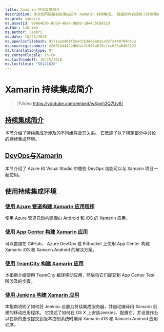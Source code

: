 ```yaml
---
title: Xamarin 持续集成简介
description: 本文档所链接到指南描述与 Xamarin 持续集成。 链接的内容提供了持续集成的概述，并讨论了应用中心的生成、 TeamCity 和 Jenkins。
ms.prod: xamarin
ms.assetid: 99484E96-DC69-4697-8BBB-1B44C5CBB5ED
author: lobrien
ms.author: laobri
ms.date: 10/23/2018
ms.openlocfilehash: 9171eeb461f2e4d363de6e01ea92fa448f04d41a
ms.sourcegitcommit: e268fd44422d0bbc7c944a678e2cc633a0493122
ms.translationtype: MT
ms.contentlocale: zh-CN
ms.lasthandoff: 10/25/2018
ms.locfileid: "50121628"
---
```

# <a name="introduction-to-continuous-integration-with-xamarin"></a>Xamarin 持续集成简介

> [!Video https://youtube.com/embed/wXgnh2Q7Uv8]

## <a name="introduction-to-continuous-integrationtoolsciintro-to-cimd"></a>[持续集成简介](~/tools/ci/intro-to-ci.md)

本节介绍了持续集成所涉及的不同组件及其关系。 它概述了以下特定部分中讨论的持续集成环境。

## <a name="devops-with-xamarintoolscidevopsmd"></a>[DevOps与Xamarin](~/tools/ci/devops.md)

本节介绍了 Azure 和 Visual Studio 中哪些 DevOps 功能可以与 Xamarin 项目一起使用。

## <a name="working-with-continuous-integration-environments"></a>使用持续集成环境

### <a name="build-xamarin-apps-with-azure-pipelineshttpsdocsmicrosoftcomazuredevopspipelineslanguagesxamarin"></a>[使用 Azure 管道构建 Xamarin 应用程序](https://docs.microsoft.com/azure/devops/pipelines/languages/xamarin/)

使用 Azure 管道自动构建面向 Android 和 iOS 的 Xamarin 应用。

### <a name="build-xamarin-apps-using-app-centerhttpsdocsmicrosoftcomappcenterbuildxamarin"></a>[使用 App Center 构建 Xamarin 应用](https://docs.microsoft.com/appcenter/build/xamarin/)

可以直接在 GitHub、 Azure DevOps 或 Bitbucket 上使用 App Center 构建 Xamarin.iOS 和 Xamarin.Android 的解决方案。

### <a name="build-xamarin-apps-with-teamcitytoolsciteamcitymd"></a>[使用 TeamCity 构建 Xamarin 应用](~/tools/ci/teamcity.md)

本指南介绍使用 TeamCity 编译移动应用，然后将它们提交到 App Center Test 所涉及的步骤。

### <a name="build-xamarin-apps-with-jenkinstoolscijenkins-walkthroughmd"></a>[使用 Jenkins 构建 Xamarin 应用](~/tools/ci/jenkins-walkthrough.md)

本指南说明了如何将 Jenkins 设置为持续集成服务器，并自动编译用 Xamarin 创建的移动应用程序。 它描述了如何在 OS X 上安装Jenkins、配置它，并设置作业以在新的更改提交到版本控制系统时编译 Xamarin.iOS 和 Xamarin.Android 应用程序。
